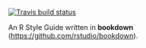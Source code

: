 [![Travis build status](https://travis-ci.org/tidyverse/principles.svg?branch=master)](https://travis-ci.org/tidyverse/principles)

An R Style Guide written in **bookdown** (https://github.com/rstudio/bookdown). 

